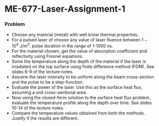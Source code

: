 # ME-677-Laser-Assignment-1

### Problem

- Choose any material (metal) with well know thermal properties.
- For a pulsed laser of choose any value of laser fluence between $1-10^{4}~J/m^{2},$  pulse duration in the range of 1-1000 ns.
- For the material chosen, get the value of absorption coefficient and reflectivity using Fresnel equations.
- Solve the temperature along the depth of the material if the laser is irradiated on the top surface using finite difference method (FDM). See slides 6-9 of the lecture notes.
- Assume the laser intensity to be uniform along the beam cross-section and the pulse to be a step-function.
- Evaluate the power of the laser. Use this as the surface heat flux, assuming a unit cross-sectional area.
- Now using the closed-form solution to the surface heat flux problem, evaluate the temperature profile along the depth over time. See slides 10-14 of the lecture notes.
- Compare the temperature values obtained from both the methods. Justify if the results are different.
